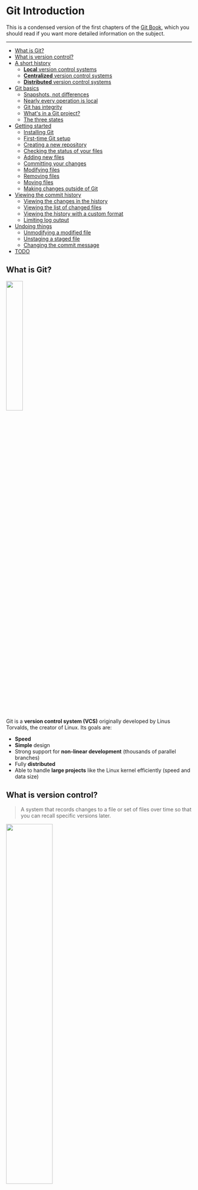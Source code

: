 # Git Introduction

This is a condensed version of the first chapters of the [Git Book](https://git-scm.com/book/en/v2), which you should read if you want more detailed information on the subject.

---

<!-- START doctoc generated TOC please keep comment here to allow auto update -->
<!-- DON'T EDIT THIS SECTION, INSTEAD RE-RUN doctoc TO UPDATE -->


- [What is Git?](#what-is-git)
- [What is version control?](#what-is-version-control)
- [A short history](#a-short-history)
  - [**Local** version control systems](#local-version-control-systems)
  - [**Centralized** version control systems](#centralized-version-control-systems)
  - [**Distributed** version control systems](#distributed-version-control-systems)
- [Git basics](#git-basics)
  - [Snapshots, not differences](#snapshots-not-differences)
  - [Nearly every operation is local](#nearly-every-operation-is-local)
  - [Git has integrity](#git-has-integrity)
  - [What's in a Git project?](#whats-in-a-git-project)
  - [The three states](#the-three-states)
- [Getting started](#getting-started)
  - [Installing Git](#installing-git)
  - [First-time Git setup](#first-time-git-setup)
  - [Creating a new repository](#creating-a-new-repository)
  - [Checking the status of your files](#checking-the-status-of-your-files)
  - [Adding new files](#adding-new-files)
  - [Committing your changes](#committing-your-changes)
  - [Modifying files](#modifying-files)
  - [Removing files](#removing-files)
  - [Moving files](#moving-files)
  - [Making changes outside of Git](#making-changes-outside-of-git)
- [Viewing the commit history](#viewing-the-commit-history)
  - [Viewing the changes in the history](#viewing-the-changes-in-the-history)
  - [Viewing the list of changed files](#viewing-the-list-of-changed-files)
  - [Viewing the history with a custom format](#viewing-the-history-with-a-custom-format)
  - [Limiting log output](#limiting-log-output)
- [Undoing things](#undoing-things)
  - [Unmodifying a modified file](#unmodifying-a-modified-file)
  - [Unstaging a staged file](#unstaging-a-staged-file)
  - [Changing the commit message](#changing-the-commit-message)
- [TODO](#todo)

<!-- END doctoc generated TOC please keep comment here to allow auto update -->





## What is Git?

<a href='https://git-scm.com'><img src='images/git-logo.png' width='30%' /></a>

Git is a **version control system (VCS)** originally developed by Linus Torvalds, the creator of Linux.
Its goals are:

* **Speed**
* **Simple** design
* Strong support for **non-linear development** (thousands of parallel branches)
* Fully **distributed**
* Able to handle **large projects** like the Linux kernel efficiently (speed and data size)





## What is version control?

> A system that records changes to a file or set of files over time so that you can recall specific versions later.

<p class='center'><img src='images/commits.png' width='50%' /></p>

What can I do with it?

* **Revert** files back to a previous state.
* Revert the entire project back to a previous state.
* **Compare** changes over time.
* See who last modified something that might be causing a problem, who introduced an issue and when, and more.
* **Recover** if you screw things up or lose files.





## A short history

<!-- slide-front-matter class: center, middle -->





### **Local** version control systems

<!-- slide-column 60 -->

You can manually copy your files into another directory to keep old versions.

Systems such as [RCS][rcs] were developed to automate this process.

<!-- slide-column 40 -->

<img src='images/local-vcs.png' width='100%' />

<!-- slide-container -->

**But:**

* It is easy to forget which directory you’re in and accidentally write to the wrong file or copy over files you don’t mean to.
* This is limited to your computer: how do you **collaborate** with other people?





### **Centralized** version control systems

<!-- slide-column 60 -->

Systems such as [CVS][cvs], [Subversion][svn], and [Perforce][perforce] have a **single server** that contains all the versioned files,
and clients check out files from that central place.

You can **collaborate** with other people through the server,
and administrators have **fine-grained control** over who can do what.

<!-- slide-column 40 -->

<img src='images/centralized-vcs.png' width='100%' />

<!-- slide-container -->

**But:**

* The centralized server is a **single point of failure**.
  If it goes down, then nobody can collaborate at all or save versioned change to anything they're working on.
* If the server's hard disk becomes corrupt and proper backups haven't been kept, you **lose the entire history** of the project except whatever single snapshots people happen to have on their local machines.





### **Distributed** version control systems

<!-- slide-column 50 -->

Systems such as [Git][git], [Mercurial][mercurial], [Bazaar][bazaar] or [Darcs][darcs] are **distributed**.
Clients don't just check out the latest snapshot of the files: they **fully mirror** the repository.

* If any server dies, any of the client repositories can be copied back up to the server to **restore** it.
* You can **collaborate** with different groups of people in different ways simultaneously within the same project.
  This allows you to set up [several types of workflows][distributed-workflows] that aren't possible in centralized systems, such as hierarchical models.

<!-- slide-column 50 -->

<img src='images/distributed-vcs.png' width='100%' />





## Git basics

<!-- slide-front-matter class: center, middle -->





### Snapshots, not differences

<!-- slide-column 50 -->

Other VCSs, like Subversion, store information as a list of file-based **changes**.

Git thinks of its data more like a set of **snapshots** of a miniature filesystem.

Every time you save the state of your project in Git, it basically takes a picture of what all your files look like at that moment and stores a reference to that snapshot.
To be efficient, **if files have not changed, Git doesn't store the file again**, just a link to the previous identical file it has already stored.
Git thinks about its data more like a stream of snapshots.

<!-- slide-column 50 -->

**Changes**

<img src='images/deltas.png' width='100%' />

**Snapshots**

<img src='images/snapshots.png' width='100%' />





### Nearly every operation is local

Most operations in Git only need local files and resources to operate.
Because you have the entire history of the project right there on your local disk, most operations seem almost instantaneous:

* To browse the history of the project, Git simply reads it directly from your local database.
* To see the changes introduced in a file since a month ago, Git can look up the file a month ago and do a local difference calculation.
* If you're offline, you can commit happily until you get to a network connection to upload.





### Git has integrity

Everything in Git is check-summed before it is stored and is then referred to by that **checksum**.
This means it's impossible to change the contents of any file or directory without Git knowing about it.
This functionality is built into Git at the lowest levels and is integral to its philosophy.
You can’t lose information in transit or get file corruption without Git being able to detect it.

The mechanism that Git uses for this checksumming is called a [SHA-1][sha1] hash.
This is a 40-character string composed of hexadecimal characters (0–9 and a–f) and calculated based on the contents of a file or directory structure in Git.
A SHA-1 hash looks something like this:

```
24b9da6552252987aa493b52f8696cd6d3b00373
```

You will see these hash values all over the place in Git because it uses them so much.
In fact, Git stores everything in its database **not by file name but by the hash value of its contents**.





### What's in a Git project?

The file structure in a Git project looks like this:

```txt
my-project:
  .git:
    HEAD
    config
    hooks
    index
    objects
    ...
  file1.txt
  file2.txt
  dir:
    file3.txt
```

A Git project has three main sections:

* The Git directory
* The working directory
* The staging area

#### The Git directory

The Git directory is where Git stores the metadata and object database for your project: all the **snapshots** of the different **versions** of your files.
This is the most important part of Git, and it is what is copied when you clone a repository from another computer.

It's located in the `.git` directory in the project's directory:

```txt
my-project:
* .git:
*   HEAD
*   config
*   hooks
*   index
*   objects
*   ...
  file1.txt
  file2.txt
  dir:
    file3.txt
```

There's no reason to modify any of the files in this directory yourself.
You could easily corrupt the Git repository.

#### The working directory (also called the working tree)

The working directory is a **single checkout of one version** of the project: these are **the files you are currently working on**.
These files are pulled out of the compressed database in the Git directory and placed in your project's directory for you to use or modify:

```txt
*my-project:
  .git:
    HEAD
    config
    hooks
    index
    objects
    ...
* file1.txt
* file2.txt
* dir:
*   file3.txt
```

#### The staging area (also called the index)

The staging area is a file, generally contained in your Git directory, that stores information about **what will go into your next commit**.

Before file snapshots are committed in the Git directory, they must go through the *staging area*.

```txt
my-project:
  .git:
    HEAD
    config
    hooks
*   index
    objects
    ...
  file1.txt
  file2.txt
  dir:
    file3.txt
```





### The three states

This is one of the **_most important things to remember about Git_**.

Git has three main states that your files can reside in: *committed*, *modified*, and *staged*:

* **Committed** means that the data is safely stored in your local database (the *Git directory*).
* **Modified** means that you have changed the file but have not committed it to your database yet.
* **Staged** means that you have marked a *new* or *modified* file in its current version to go into your next commit snapshot.
  It is in the *staging area*.

#### The basic Git workflow

The basic Git workflow goes something like this:

<p class='center'><img src='images/areas.png' width='60%' /></p>

* You **check out** a specific version of your files into the *working directory*.
* You **modify** files in your *working directory*.
* You **stage** the files, adding snapshots of them to your *staging area*.
* You do a **commit**, which takes the files as they are in the *staging area* and stores that snapshot permanently to your *Git directory*.





## Getting started

The rest of this documentation is a tutorial where you will learn how to:

* Configure Git for the first time
* Create a new repository
* Check the status of your files
* Track new files
* Stage and commit modified files
* Remove files
* Move files
* Ignore files





### Installing Git

There are a lot of different ways to use Git: the original command line tools and various GUIs of varying capabilities.
But the command line is the only place you can run **all** Git commands with all their options.

If you know how to run the command line version, you can probably also figure out how to run the GUI version, while the opposite is not necessarily true.
So the **command line** is what we will use.

Some of you may already have Git installed.
Run the following command in a terminal to make sure:

```bash
$> git --version
git version 2.11.0
```

If you don't have it, follow these [installation instructions][install-git] to install Git on your machine.





### First-time Git setup

Now that you have Git, you must configure your **identity**: your user name and e-mail address.
This is important because every Git commit uses this information, and it's *immutably* baked into every commit you make.

Use the `git config` command to do this:

```bash
$> git config --global user.name "John Doe"
$> git config --global user.email john.doe@example.com
```

You can also run the command with the `--list` option to check that the settings were successfully applied:

```bash
$> git config --list
user.name=John Doe
user.email=john.doe@example.com
```

Note that with the `--global` option, Git will store these settings in your user configuration file (`~/.gitconfig`),
so you only need to do this **once on any given computer**.
You can also change them at any time by running the commands again.





### Creating a new repository

Let's get started by creating a directory for our new project:

```bash
$> cd /path/to/projects
$> mkdir hello-project
```

Go into the directory and run `git init` to create a Git repository:

```bash
$> cd hello-project
$> git init
Initialized empty Git repository in ~/hello-project
```

This creates a Git directory (`.git`) with an empty object database.
At this point, nothing in your project is tracked yet.





### Checking the status of your files

The main tool you use to determine which files are in which state is the `git status` command.
If you run it in the repo you just created, you should see something like this:

```bash
$> git status
On branch master

Initial commit

nothing to commit (create/copy files and use "git add" to track)
```

This means you have an empty repo with no commits, and a clean *working directory* – there is nothing there.

As you can see, Git often helps you by telling you what you can do next: you need to start adding some files.





### Adding new files

In the project's directory, write "Hello World" into a `hello.txt` file and "Hi Bob" into a `hi.txt` file:

```bash
$> echo "Hello World" > hello.txt
$> echo "Hi Bob" > hi.txt
```

Re-run the `git status` command:

```bash
$> git status
On branch master

Initial commit

Untracked files:
  (use "git add <file>..." to include in what will be committed)

  hello.txt
  hi.txt

nothing added to commit but untracked files present (use "git add" to track)
```

Those files are **untracked**.
Git will not include them unless you **explicitly** tell it to do so.

#### Tracking new files

In order to begin tracking a new file, you must use the `git add` command:

```bash
$> git add hello.txt
$> git add hi.txt
$> git status
On branch master

Initial commit

Changes to be committed:
  (use "git rm --cached <file>..." to unstage)

    new file:   hello.txt
    new file:   hi.txt
```

The files are now **staged**: they will be in the next commit.

**Tips:**

* `git add *.txt` would have added the two files in one command.
* `git add .` would have added all the files in the current directory (recursively).

#### Checking staged changes

Git can show you what you have **staged**:

```diff
$> git diff --staged
diff --git a/hello.txt b/hello.txt
new file mode 100644
index 0000000..557db03
--- /dev/null
+++ b/hello.txt
@@ -0,0 +1 @@
+Hello World
diff --git a/hi.txt b/hi.txt
new file mode 100644
index 0000000..e5db1d9
--- /dev/null
+++ b/hi.txt
@@ -0,0 +1 @@
+Hello Bob
```

It shows you each staged file and the changes in those files.





### Committing your changes

Now that your staging area is set up the way you want it, you can **commit** your changes:

```bash
$> git commit -m "Add hello and hi files"
[master (root-commit) c90aa36] Add hello and hi files
 2 files changed, 2 insertions(+)
 create mode 100644 hello.txt
 create mode 100644 hi.txt
```

Note that Git gives you the beginning of the new commit's SHA-1 checksum (`c90aa36`) along with change statistics and other information.

```bash
$> git status
On branch master
nothing to commit, working tree clean
```





### Modifying files

Let's make some changes to both files:

```bash
echo "You are beautiful" >> hello.txt
echo "Hi Jane" >> hi.txt
```

And see what Git tells us:

```bash
$> git status
On branch master
Changes not staged for commit:
  (use "git add <file>..." to update what will be committed)
  (use "git checkout -- <file>..." to discard changes in working directory)

  modified:   hello.txt
  modified:   hi.txt

no changes added to commit (use "git add" and/or "git commit -a")
```

#### Staging modified files

Stage the changes on the `hello.txt` file and check the status:

```bash
$> git add hello.txt

$> git status
On branch master
Changes to be committed:
  (use "git reset HEAD <file>..." to unstage)

  modified:   hello.txt

Changes not staged for commit:
  (use "git add <file>..." to update what will be committed)
  (use "git checkout -- <file>..." to discard changes in working directory)

  modified:   hi.txt
```

If you commit now, only the changes on `hello.txt` will be included in the snapshot, while the changes in `hi.txt` will remain uncommitted.

#### Modifying a staged file

Before committing, let's make another change to `hello.txt` and check the status:

```bash
$> echo "I see trees of green" >> hello.txt

$> git status
On branch master
Changes to be committed:
  (use "git reset HEAD <file>..." to unstage)

  modified:   hello.txt

Changes not staged for commit:
  (use "git add <file>..." to update what will be committed)
  (use "git checkout -- <file>..." to discard changes in working directory)

  modified:   hello.txt
  modified:   hi.txt
```

`hello.txt` is shown both under "Changes to be committed" and "Changes not staged for commit".
What does this mean?

#### Checking staged and unstaged changes

<!-- slide-column 40 -->

Use `git diff` with the `--staged` option to show **staged** changes.

You can also use it without the option to see **unstaged** changes.

<!-- slide-column 60 -->

```diff
$> git diff --staged
diff --git a/hello.txt b/hello.txt
index 557db03..2136a8e 100644
--- a/hello.txt
+++ b/hello.txt
@@ -1 +1,2 @@
 Hello World
+You are beautiful
```

```diff
$> git diff
diff --git a/hello.txt b/hello.txt
index 2136a8e..730ea5a 100644
--- a/hello.txt
+++ b/hello.txt
@@ -1,2 +1,3 @@
 Hello World
 You are beautiful
+I see trees of green
diff --git a/hi.txt b/hi.txt
index e5db1d9..f74a87a 100644
--- a/hi.txt
+++ b/hi.txt
@@ -1 +1,2 @@
 Hello Bob
+Hi Jane
```

#### Staging area versus working directory

This example shows you that the working directory and the staging area and really two separate steps.

* The version of `hello.txt` you have **staged** contains two lines of text ("Hello World" and "You are beautiful").
  This is what will be committed.

* The version of `hello.txt` in the **working directory** has an additional line of text ("I see trees of green") which you added later.
  It will not be included in the next commit unless you stage the file again.

<p class='center'><img src='images/areas.png' width='60%' /></p>

#### Committing partially staged changes

```bash
$> git commit -m "The world is beautiful"
[master b65ec9c] The world is beautiful
 1 file changed, 1 insertion(+)

$> git status
On branch master
Changes not staged for commit:
  (use "git add <file>..." to update what will be committed)
  (use "git checkout -- <file>..." to discard changes in working directory)

  modified:   hello.txt
  modified:   hi.txt

no changes added to commit (use "git add" and/or "git commit -a")
```

As expected, the changes we did not stage are still **uncommitted**.
Let's fix that:

```bash
$> git add .

$> git commit -m "New lines in hello.txt and hi.txt"
[master dfc6c75] New lines in hello.txt and hi.txt
 2 files changed, 2 insertions(+)
```





### Removing files

You can remove files with Git:

```bash
$> git rm hi.txt
rm 'hi.txt'

$> git status
On branch master
Changes to be committed:
  (use "git reset HEAD <file>..." to unstage)

  deleted:    hi.txt
```

If you remove the file yourself, you must still run the `git rm` command to remove it from the staging area.





### Moving files

You can move files with Git:

```bash
$> git mv hi.txt people.txt
$> git status
On branch master
Changes to be committed:
  (use "git reset HEAD <file>..." to unstage)

  renamed:    hi.txt -> people.txt
```

Git actually doesn't store the fact that the file was moved:
it detects it after the fact.
This is equivalent:

```bash
mv hi.txt people.txt
git rm hi.txt
git add people.txt
```





### Making changes outside of Git

It's often simpler to just move or remove the files yourself:

```bash
$> mv hi.txt people.txt

$> git status
On branch master
Changes not staged for commit:
  (use "git add/rm <file>..." to update what will be committed)
  (use "git checkout -- <file>..." to discard changes in working directory)

  deleted:    hi.txt

Untracked files:
  (use "git add <file>..." to include in what will be committed)

  people.txt

no changes added to commit (use "git add" and/or "git commit -a")
```

#### Adding all changes

You can tell Git to add all changes (additions, modifications and removals):

```bash
$> git add --all .

$> git status
On branch master
Changes to be committed:
  (use "git reset HEAD <file>..." to unstage)

  renamed:    hi.txt -> people.txt
```

Many developers simply modify and manipulate files in their favorite editor or IDE, then use the command above.





## Viewing the commit history

Git has a very powerful `log` command:

```bash
$> git log
commit e753ceb86806b285aa105a846c7295e826439637
Author: John Doe <john.doe@example.com>
Date:   Mon Jan 23 11:50:07 2017 +0100

    New lines in hello.txt and hi.txt

commit 4c56257f622c53f1ddeaf3d58b6729b01b35aedb
Author: John Doe <john.doe@example.com>
Date:   Mon Jan 23 11:50:00 2017 +0100

    The world is beautiful

commit c90aa36ffca90aad44572c0cb319037c921eceb2
Author: John Doe <john.doe@example.com>
Date:   Mon Jan 23 11:01:06 2017 +0100

    Add hello and hi files
```

Use `git help log` to learn about its many options.





### Viewing the changes in the history

The `--patch` option shows the difference introduced in each commit:

```diff
$> git log --patch
commit e753ceb86806b285aa105a846c7295e826439637
Author: John Doe <john.doe@example.com>
Date:   Mon Jan 23 11:50:07 2017 +0100

    New lines in hello.txt and hi.txt

diff --git a/hello.txt b/hello.txt
index 2136a8e..730ea5a 100644
--- a/hello.txt
+++ b/hello.txt
@@ -1,2 +1,3 @@
 Hello World
 You are beautiful
+I see trees of green
diff --git a/hi.txt b/hi.txt
index e5db1d9..f74a87a 100644
--- a/hi.txt
+++ b/hi.txt
@@ -1 +1,2 @@
 Hello Bob
+Hi Jane
```





### Viewing the list of changed files

The `--stat` option lists the files that have changed and gives abbreviated statistics:

```bash
$> git log --stat
commit e753ceb86806b285aa105a846c7295e826439637
Author: John Doe <john.doe@example.com>
Date:   Mon Jan 23 11:50:07 2017 +0100

    New lines in hello.txt and hi.txt

 hello.txt | 1 +
 hi.txt    | 1 +
 2 files changed, 2 insertions(+)

commit 4c56257f622c53f1ddeaf3d58b6729b01b35aedb
Author: John Doe <john.doe@example.com>
Date:   Mon Jan 23 11:50:00 2017 +0100

    The world is beautiful

 hello.txt | 1 +
 1 file changed, 1 insertion(+)
```





### Viewing the history with a custom format

The `-pretty` option allows you to define your own format:

```bash
$> git log --pretty=format:"%h by %an %ad: %s" --date=relative
e753ceb by John Doe 5 hours ago: New lines in hello.txt and hi.txt
4c56257 by John Doe 5 hours ago: The world is beautiful
c90aa36 by John Doe 6 hours ago: Add hello and hi files
```

Check out the [available options][git-log-pretty-formats].





### Limiting log output

You can also limit which commits are listed.
The time-limiting options, in particular, are very useful:

```bash
$> git log --since=2.weeks
```

Here are some other useful options:

Option              | Limit to
:-                  | :-
`-(n)`              | The last n commits.
`--since, --after`  | Commits made after the specified date.
`--until, --before` | Commits made before the specified date.
`--author`          | Commits whose author entry matches the specified string.
`--grep`            | Commits with a commit message containing the string.
`-S`                | Commits adding or removing code matching the string.





## Undoing things

There are several ways of undoing things with Git.
We'll review a few of the tools available.

*Be careful:* you can't always undo some of these undos.





### Unmodifying a modified file

Sometimes you make a change and you realize you don't need it anymore.
Git actually tells you what to do to discard that change:

```bash
$> echo "Hi Steve" >> hi.txt

$> git status
On branch master
Changes not staged for commit:
  (use "git add <file>..." to update what will be committed)
  (use "git checkout -- <file>..." to discard changes in working directory)

  modified:   hi.txt

no changes added to commit (use "git add" and/or "git commit -a")
```

Simply use `git checkout` as instructed:

```bash
$> git checkout hi.txt

$> git status
On branch master
nothing to commit, working tree clean
```





### Unstaging a staged file

If you have staged a file and don't need the changes in it anymore, a simple `git checkout` is not enough.
Again, Git tells you what to do:

```bash
$> echo "Hi Steve" >> hi.txt

$> git add hi.txt

$> git status
On branch master
Changes to be committed:
  (use "git reset HEAD <file>..." to unstage)

  modified:   hi.txt
```

Use `git reset` as instructed:

```bash
$> git reset HEAD hi.txt
Unstaged changes after reset:
M       hi.txt
```

The changes will still be in the file, but you can now use `git checkout` to discard them.





### Changing the commit message

Oops, you've used the wrong commit message and want to change it?

```bash
$> git commit -m "Fix teh prblme"

$> git commit --amend -m "Fix the problem"
```

If you notice that you've forgotten to stage a file into the commit, you can also amend the commit to include it.
The following commands will only create one commit:

```bash
$> git commit -m "Fix the problem"
$> git add TheFix.java
$> git commit --amend -m "Fix the problem"
```

**Be careful:** this changes the commit and its SHA-1 hash.
You should not do this if you have already shared this commit with others.





## TODO

* Aliases
* Ignoring files






[rcs]: https://en.wikipedia.org/wiki/Revision_Control_System
[cvs]: https://en.wikipedia.org/wiki/Concurrent_Versions_System
[svn]: https://subversion.apache.org/
[perforce]: https://en.wikipedia.org/wiki/Perforce_Helix
[git]: https://git-scm.com/
[mercurial]: https://www.mercurial-scm.org/
[bazaar]: http://bazaar.canonical.com/
[darcs]: http://darcs.net/
[distributed-workflows]: https://git-scm.com/book/en/v2/Distributed-Git-Distributed-Workflows
[sha1]: https://en.wikipedia.org/wiki/SHA-1
[install-git]: https://git-scm.com/book/en/v2/Getting-Started-Installing-Git
[git-log-pretty-formats]: https://git-scm.com/docs/git-log#_pretty_formats
